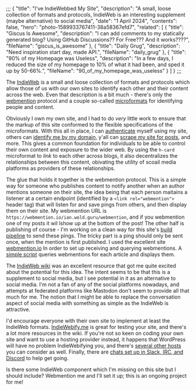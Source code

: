 ;;;
{
	"title": "I've IndieWebbed My Site",
	"description": "A small, loose collection of formats and protocols, IndieWeb is an interesting supplement (maybe alternative) to social media",
	"date": "1 April 2024",
	"contents": false,
	"hero": "photo-1589933767411-38a58367efd7",
    "related": [
		{ "title": "Giscus Is Awesome", "description": "I can add comments to my statically generated blog? Using GitHub Discussions?? For Free??? And it works????", "fileName": "giscus_is_awesome" },
		{ "title": "Daily Grug", "description": "Need inspiration start day, made API.", "fileName": "daily_grug" },
		{ "title": "90% of my Homepage was Useless", "description": "In a few days, I reduced the size of my homepage to 10% of what it had been, and sped it up by 50-66%.", "fileName": "90_of_my_homepage_was_useless" }
    ]
}
;;;

The [IndieWeb](https://indieweb.org/) is a small and loose collection of formats and protocols which allow those of us with our own sites to identify each other and their content across the web. Even that description is a bit much - there's only the [webmention](https://webmention.net/) protocol and a couple so-called [microformats](https://indieweb.org/microformats) for identifying people and content.

Obviously I own my own site, and I had to do _very_ little work to ensure that the markup of this site conformed to the flexible specifications of the microformats. With this all in place, I can [authenticate](https://indieweb.org/IndieAuth) myself using my site, others can [identify me by my domain](https://indieweb.org/h-card), y'all can [scrape my site for posts](https://indieweb.org/h-entry), and more. This gives a common foundation for individuals to be able to control their own content and exposure to the wider web. By using the `h-card` microformat to _link_ to each other across blogs, it also decentralizes the relationships between this content, obivating the utility of scoail media platforms as providers of these relationships.

The glue that holds it together is the webmention protocol. This is a simple way for someone who publishes content to notify another when an author mentions someone on their site, the idea being that each person maitains a listener at a certain endpoint (identified by a `<link rel="webmention">` header tag) that will listen for and save pings from others, and then display them on their site. My webmention URL is `https://webmention.io/ian.wold.guru/webmention`, and if you webmention one of my posts it wil lshow up at the bottom of the post! The other half is publishing of course - I'm working on a clean way for this site's [build pipeline](https://github.com/IanWold/ianwold.github.io/blob/master/.github/workflows/build.yml) to send these pings. The tricky part is a ping should only be sent once, when the mention is first published. I used the excellent site [webmention.io](https://webmention.io) In order to set up receiving and querying webmentions. A [simple script](https://github.com/IanWold/ianwold.github.io/commit/8e16adb457ee367c159635f66710c82363e8b4a9) queries webmentions for each article and displays them.

The [IndieWeb wiki](https://indieweb.org/) was an excellent resource that got me quite excited about the potential for this idea. The intent seems to be that this is a supplement to social media, but I see potential in it as an alternative to social media. I'm not a fan of any of the social platforms nowadays, and attempts at federated platforms like Mastodon don't seem to provide all that much for me. The notion that I might be able to replace the conversation aspect of social media with something as simple as the IndieWeb is attractive.

I'd encourage everyone with their own site to implement at least the IndieWeb formats. [IndieWebify.me](https://indiewebify.me/) is great for testing your site, and there's a lot more resources in the wiki. If you're not so keen on coding your own site and want to use a hosting provider instead, it happens that WordPress will have no problem IndieWebifying you, and there's [several other hosts](https://indieweb.org/web_hosting) you can consider as well. Finally, there are [chats set up in Slack, IRC, and Discord](https://indieweb.org/discuss) to help get going.

Is there some IndieWeb component which I'm missing on this site but I should include? Webmention me and I'll set it up; this is an ongoing project for me!